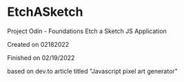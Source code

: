 # EtchASketch

Project Odin - Foundations Etch a Sketch JS Application

Created on 02182022

Finished on 02/19/2022

based on dev.to article titled "Javascript pixel art generator"
